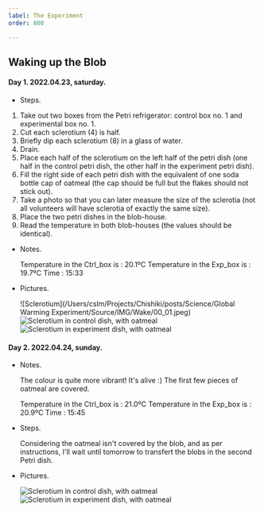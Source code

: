 ```yaml
---
label: The Experiment
order: 800

---
```


## Waking up the Blob

#### Day 1.  2022.04.23, saturday.

- Steps. 
1. Take out two boxes from the Petri refrigerator: control box no. 1 and experimental box no. 1.
2. Cut each sclerotium (4) is half.
3. Briefly dip each sclerotium (8) in a glass of water.
4. Drain.
5. Place each half of the sclerotium on the left half of the petri dish (one half in the control petri dish, the other half in the experiment petri dish).
6. Fill the right side of each petri dish with the equivalent of one soda bottle cap of oatmeal (the cap should be full but the flakes should not stick out).
7. Take a photo so that you can later measure the size of the sclerotia (not all volunteers will have sclerotia of exactly the same size).
8. Place the two petri dishes in the blob-house.
9. Read the temperature in both blob-houses (the values should be identical). 

- Notes.

  

  Temperature in the Ctrl_box is : 20.1ºC
  Temperature in the Exp_box is : 19.7ºC
  Time : 15:33

  

- Pictures.

  

  ![Sclerotium](/Users/cslm/Projects/Chishiki/posts/Science/Global Warming Experiment/Source/IMG/Wake/00_01.jpeg)
  ![Sclerotium in control dish, with oatmeal](/Source/IMG/Wake/ctrl_d01.png)
  ![Sclerotium in experiment dish, with oatmeal](/Source/IMG/Wake/exp_d01.png)


#### Day 2. 2022.04.24, sunday.

- Notes. 

  

  The colour is quite more vibrant! It's alive :) 
  The first few pieces of oatmeal are covered. 

  Temperature in the Ctrl_box is : 21.0ºC
  Temperature in the Exp_box is : 20.9ºC
  Time : 15:45

  

- Steps. 

  

  Considering the oatmeal isn't covered by the blob, and as per instructions, I'll wait until tomorrow to transfert the blobs in the second Petri dish. 

  

- Pictures. 

  

  ![Sclerotium in control dish, with oatmeal](/Source/IMG/Wake/ctrl_d02.png)
  ![Sclerotium in experiment dish, with oatmeal](/Source/IMG/Wake/exp_d02.png)
